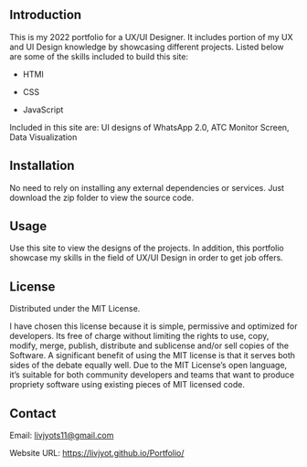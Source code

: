 ## Introduction
 
This is my 2022 portfolio for a UX/UI Designer. It includes portion of my UX and UI Design knowledge by showcasing different projects. Listed below are some of the skills included to build this site:

- HTMl

- CSS

- JavaScript

Included in this site are: UI designs of WhatsApp 2.0, ATC Monitor Screen, Data Visualization

## Installation

No need to rely on installing any external dependencies or services. Just download the zip folder to view the source code.


## Usage

Use this site to view the designs of the projects. In addition, this portfolio showcase my skills in the field of UX/UI Design in order to get job offers.

## License
Distributed under the MIT License. 

I have chosen this license because it is simple, permissive and optimized for developers. Its free of charge without limiting the rights to use, copy, modify, merge, publish, distribute and sublicense and/or sell copies of the Software. A significant benefit of using the MIT license is that it serves both sides of the debate equally well. Due to the MIT License’s open language, it’s suitable for both community developers and teams that want to produce propriety software using existing pieces of MIT licensed code.

## Contact
Email: livjyots11@gmail.com

Website URL: https://livjyot.github.io/Portfolio/
